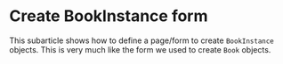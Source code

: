 # Create BookInstance form

This subarticle shows how to define a page/form to create `BookInstance` objects. This is very much like the form we used to create `Book` objects.